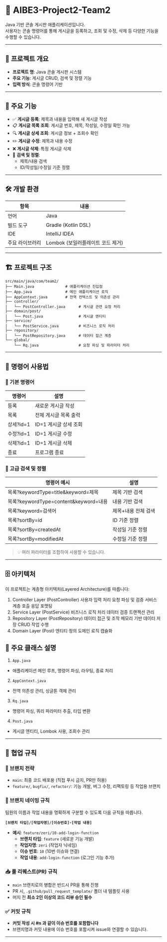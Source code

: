 # 📌 AIBE3-Project2-Team2

Java 기반 콘솔 게시판 애플리케이션입니다.  
사용자는 콘솔 명령어를 통해 게시글을 등록하고, 조회 및 수정, 삭제 등 다양한 기능을 수행할 수 있습니다.

---

## 📝 프로젝트 개요

- **프로젝트 명**: Java 콘솔 게시판 시스템  
- **주요 기능**: 게시글 CRUD, 검색 및 정렬 기능  
- **입력 방식**: 콘솔 명령어 기반  

---

## 🎯 주요 기능

- ✅ **게시글 등록**: 제목과 내용을 입력해 새 게시글 작성  
- 📋 **게시글 목록 조회**: 게시글 번호, 제목, 작성일, 수정일 확인 가능  
- 🔍 **게시글 상세 조회**: 게시글 정보 + 조회수 확인  
- ✏️ **게시글 수정**: 제목과 내용 수정  
- ❌ **게시글 삭제**: 특정 게시글 삭제  
- 🔎 **검색 및 정렬**:
  - 제목/내용 검색
  - ID/작성일/수정일 기준 정렬

---

## 🛠️ 개발 환경

| 항목         | 내용                           |
|--------------|--------------------------------|
| 언어         | Java                           |
| 빌드 도구    | Gradle (Kotlin DSL)            |
| IDE          | IntelliJ IDEA                  |
| 주요 라이브러리 | Lombok (보일러플레이트 코드 제거) |

---

## 🏗️ 프로젝트 구조

```
src/main/java/com/team2/
├── Main.java              # 애플리케이션 진입점
├── App.java               # 메인 애플리케이션 로직
├── AppContext.java        # 전역 컨텍스트 및 의존성 관리
├── controller/
│   └── PostController.java      # 게시글 관련 요청 처리
├── domain/post/
│   └── Post.java                # 게시글 엔티티
├── service/
│   └── PostService.java         # 비즈니스 로직 처리
├── repository/
│   └── PostRepository.java      # 데이터 접근 계층
└── global/
    └── Rq.java                  # 요청 파싱 및 파라미터 처리
```



---

## 📜 명령어 사용법

### 📌 기본 명령어

| 명령어             | 설명                      |
|--------------------|---------------------------|
| 등록             | 새로운 게시글 작성        |
| 목록             | 전체 게시글 목록 출력     |
| 상세?id=1        | ID=1 게시글 상세 조회     |
| 수정?id=1        | ID=1 게시글 수정          |
| 삭제?id=1        | ID=1 게시글 삭제          |
| 종료             | 프로그램 종료             |

### 🔎 고급 검색 및 정렬

| 명령어 예시                                            | 설명                       |
|---------------------------------------------------------|----------------------------|
| 목록?keywordType=title&keyword=제목                  | 제목 기반 검색             |
| 목록?keywordType=content&keyword=내용                | 내용 기반 검색             |
| 목록?keyword=검색어                                  | 제목+내용 전체 검색        |
| 목록?sortBy=id                                       | ID 기준 정렬               |
| 목록?sortBy=createdAt                                | 작성일 기준 정렬           |
| 목록?sortBy=modifiedAt                               | 수정일 기준 정렬           |

> 💡 여러 파라미터를 조합하여 사용할 수 있습니다.

---

## 🗄️ 아키텍처
이 프로젝트는 계층형 아키텍처(Layered Architecture)를 따릅니다:

1. Controller Layer (PostController)
사용자 입력 처리
요청 파싱 및 검증
서비스 계층 호출
응답 포맷팅
2. Service Layer (PostService)
비즈니스 로직 처리
데이터 검증
트랜잭션 관리
3. Repository Layer (PostRepository)
데이터 접근 및 조작
메모리 기반 데이터 저장
CRUD 작업 수행
4. Domain Layer (Post)
엔티티 정의
도메인 로직 캡슐화


## 🔧 주요 클래스 설명
1. `App.java`
- 애플리케이션 메인 루프, 명령어 파싱, 라우팅, 종료 처리
2. `AppContext.java`
- 전역 의존성 관리, 싱글톤 객체 관리
3. `Rq.java`
- 명령어 파싱, 쿼리 파라미터 추출, 타입 변환
4. `Post.java`
- 게시글 엔티티, Lombok 사용, 조회수 관리

---

## 🤝 협업 규칙

### 🔀 브랜치 전략

- `main`: 최종 코드 배포용 (직접 푸시 금지, PR만 허용)
- `feature/`, `bugfix/`, `refactor/`: 기능 개발, 버그 수정, 리팩토링 등 작업용 브랜치

### 📂 브랜치 네이밍 규칙



팀원의 이름과 작업 내용을 명확하게 구분할 수 있도록 다음 규칙을 따릅니다.

**`[브랜치 타입]/[작업자명]/[이슈번호]-[작업 내용]`**

* **예시**: `feature/zeri/10-add-login-function`
    * **브랜치 타입**: `feature` (새로운 기능 개발)
    * **작업자명**: `zeri` (작업자 닉네임)
    * **이슈 번호**: `10` (10번 이슈와 연결)
    * **작업 내용**: `add-login-function` (로그인 기능 추가)

### 📥 풀 리퀘스트(PR) 규칙

- `main` 브랜치로의 병합은 반드시 PR을 통해 진행
- PR 시, `.github/pull_request_template/` 폴더 내 템플릿 사용
- 머지 전 **최소 2인 이상의 코드 리뷰 승인 필수**

### ✅ 커밋 규칙

* **커밋 작성 시 #n 과 같이 이슈 번호를 포함합니다**
* 브랜치명과 커밋 내용에 이슈 번호를 포함시켜 issue와 연결할 수 있습니다.

---
